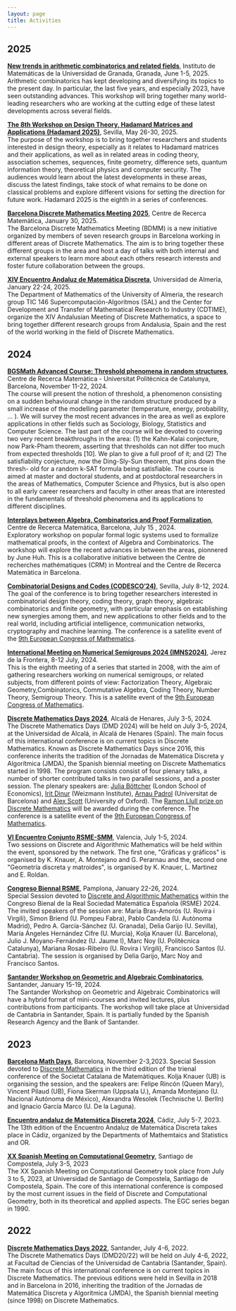 ```yaml
---
layout: page
title: Activities
---
```


## 2025

**[New trends in arithmetic combinatorics and related fields](https://www.birs.ca/events/2025/5-day-workshops/25w5331)**, Instituto de Matemáticas de la Universidad de Granada, Granada, June 1-5, 2025.\
Arithmetic combinatorics has kept developing and diversifying its topics to the present day. In particular, the last five years, and especially 2023, have seen outstanding advances. This workshop will bring together many world-leading researchers who are working at the cutting edge of these latest developments across several fields.

**[The 8th Workshop on Design Theory, Hadamard Matrices and Applications (Hadamard 2025)](https://gestioneventos.us.es/hadamard2025)**, Sevilla, May 26-30, 2025.\
The purpose of the workshop is to bring together researchers and students interested in design theory, especially as it relates to Hadamard matrices and their applications, as well as in related areas in coding theory, association schemes, sequences, finite geometry, difference sets, quantum information theory, theoretical physics and computer security. The audiences would learn about the latest developments in these areas, discuss the latest findings, take stock of what remains to be done on classical problems and explore different visions for setting the direction for future work. Hadamard 2025 is the eighth in a series of conferences.

**[Barcelona Discrete Mathematics Meeting 2025](https://www.crm.cat/barcelona-discrete-mathematics-meeting-2025/)**, Centre de Recerca Matemàtica, January 30, 2025.
\
The Barcelona Discrete Mathematics Meeting (BDMM) is a new initiative organized by members of seven research groups in Barcelona working in different areas of Discrete Mathematics. The aim is to bring together these different groups in the area and host a day of talks with both internal and external speakers to learn more about each others research interests and foster future collaboration between the groups.

**[XIV Encuentro Andaluz de Matemática Discreta](https://www2.ual.es/14camd/)**, Universidad de Almería, January 22-24, 2025.\
The Department of Mathematics of the University of Almeria, the research group TIC 146 Supercomputación-Algoritmos (SAL) and the Center for Development and Transfer of Mathematical Research to Industry (CDTIME), organize the XIV Andalusian Meeting of Discrete Mathematics, a space to bring together different research groups from Andalusia, Spain and the rest of the world working in the field of Discrete Mathematics.

## 2024

**[BGSMath Advanced Course: Threshold phenomena in random structures]()**, Centre de Recerca Matemàtica - Universitat Politècnica de Catalunya, Barcelona, November 11-22, 2024.\
The course will present the notion of threshold, a phenomenon consisting on a sudden behavioural change in the random structure produced by a small increase of the modelling parameter (temperature, energy, probability, ... ). We will survey the most recent advances in the area as well as explore applications in other fields such as Sociology, Biology, Statistics and Computer Science. The last part of the course will be devoted to covering two very recent breakthroughs in the area: (1) the Kahn-Kalai conjecture, now Park-Pham theorem, asserting that thresholds can not differ too much from expected thresholds [10]. We plan to give a full proof of it; and (2) The satisfiability conjecture, now the Ding-Sly-Sun theorem, that pins down the thresh- old for a random k-SAT formula being satisfiable. The course is aimed at master and doctoral students, and at postdoctoral researchers in the areas of Mathematics, Computer Science and Physics, but is also open to all early career researchers and faculty in other areas that are interested in the fundamentals of threshold phenomena and its applications to different disciplines. 

**[Interplays between Algebra, Combinatorics and Proof Formalization](https://www.crm.cat/exploratory-workshop-interplays-between-algebra-combinatorics-and-proof-formalization/)**, Centre de Recerca Matemàtica, Barcelona, July 15 , 2024.\
Exploratory workshop on popular formal logic systems used to formalize mathematical proofs, in the context of Algebra and Combinatorics. The workshop will explore the recent advances in between the areas, pionnered by June Huh. This is a collaborative initiative between the Centre de recherches mathématiques (CRM) in Montreal and the Centre de Recerca Matemàtica in Barcelona.



**[Combinatorial Designs and Codes (CODESCO’24)](https://gestioneventos.us.es/codesco24)**, Sevilla, July 8-12, 2024.\
The goal of the conference is to bring together researchers interested in combinatorial design theory, coding theory, graph theory, algebraic combinatorics and finite geometry, with particular emphasis on establishing new synergies among them, and new applications to other fields and to the real world, including artificial intelligence, communication networks, cryptography and machine learning. The conference is a satellite event of the [9th European Congress of Mathematics](https://www.ecm2024sevilla.com).
 
**[International Meeting on Numerical Semigroups 2024 (IMNS2024)](https://imns2024.uca.es/)**, Jerez de la Frontera, 8-12 July, 2024.\
This is the eighth meeting of a series that started in 2008, with the aim of gathering researchers working on numerical semigroups, or related subjects, from different points of view: Factorization Theory, Algebraic Geometry,Combinatorics, Commutative Algebra, Coding Theory, Number Theory, Semigroup Theory. This is a satellite event of the [9th European Congress of Mathematics](https://www.ecm2024sevilla.com).


**[Discrete Mathematics Days 2024](https://dmd2024.web.uah.es/)**, Alcalá de Henares, July 3-5, 2024.\
The Discrete Mathematics Days (DMD 2024) will be held on July 3-5, 2024, at the Universidad de Alcalá, in Alcalá de Henares (Spain). The main focus of this international conference is on current topics in Discrete Mathematics. Known as Discrete Mathematics Days since 2016, this conference inherits the tradition of the Jornadas de Matemática Discreta y Algorítmica (JMDA), the Spanish biennial meeting on Discrete Mathematics started in 1998. The program consists consist of four plenary talks, a number of shorter contributed talks in two parallel sessions, and a poster session. The plenary speakers are:
[Julia Böttcher](https://www.lse.ac.uk/Mathematics/people/Julia-Boettcher) (London School of Economics), [Irit Dinur](https://www.wisdom.weizmann.ac.il/~dinuri/) (Weizmann Institute), [Arnau Padrol](https://www.ub.edu/comb/arnaupadrol/) (Universitat de Barcelona) and [Alex Scott](https://people.maths.ox.ac.uk/scott/) (University of Oxford). The [Ramon Llull prize on Discrete Mathematics](/ramon-llull) will be awarded during the conference.  The conference is a satellite event of the [9th European Congress of Mathematics](https://www.ecm2024sevilla.com).



**[VI Encuentro Conjunto RSME-SMM](https://rsme-smm-vi.webs.upv.es/)**, Valencia, July 1-5, 2024.\
Two sessions on Discrete and Algorithmic Mathematics will be held within the event, sponsored by the network. The first one, "Gráficas y gráficos" is organised by K. Knauer, A. Montejano and G. Perarnau and the, second one "Geometría discreta y matroides", is organised by K. Knauer, L. Martinez and E. Roldan.

**[Congreso Biennal RSME](https://2024.bienalrsme.com/sesiones-especiales)**, Pamplona, January 22-26, 2024.\
Special Session devoted to [Discrete and Algorithmic Mathematics](/activities-dm/rsme-2024/special-session-dm/index.html) within the Congreso Bienal de la Real Sociedad Matemática Española (RSME) 2024. The invited speakers of the session are: Maria Bras-Amorós (U. Rovira i Virgili), Simon Briend (U. Pompeu Fabra), Pablo Candela (U. Autònoma Madrid), Pedro A. García-Sánchez (U. Granada), Delia Garijo (U. Sevilla), María Ángeles Hernández Cifre (U. Murcia), Kolja Knauer (U. Barcelona), Julio J. Moyano-Fernández (U. Jaume I), Marc Noy (U. Politècnica Catalunya), Mariana Rosas-Ribeiro (U. Rovira i Virgili), Francisco Santos (U. Cantabria). The session is organised by Delia Garijo, Marc Noy and Francisco Santos.

**[Santander Workshop on Geometric and Algebraic Combinatorics](https://gacsantander2024.unican.es/)**, Santander, January 15-19, 2024.\
The Santander Workshop on Geometric and Algebraic Combinatorics will have a hybrid format of mini-courses and invited lectures, plus contributions from participants. The workshop will take place at Universidad de Cantabria in Santander, Spain. It is partially funded by the Spanish Research Agency and the Bank of Santander.


## 2023

**[Barcelona Math Days](https://scm.iec.cat/congres/bmd-2023/)**, Barcelona, November 2-3,2023.
Special Session devoted to [Discrete Mathematics](https://scm.iec.cat/sessions/s3-logica/) in the third edition of the trienal conference of the Societat Catalana de Matemàtiques. Kolja Knauer (UB) is organising the session, and the speakers are: Felipe Rincón (Queen Mary), Vincent Pilaud (UB), Fiona Skerman (Uppsala U.),  Amanda Montejano (U. Nacional Autónoma de México), Alexandra Wesolek (Technische U. BerlIn) and Ignacio García Marco (U. De la Laguna).

**[Encuentro andaluz de Matemática Discreta 2024](https://xiiieamd.uca.es/)**, Cádiz, July 5-7, 2023.\
The 13th edition of the Encuentro Andaluz de Matemática Discreta takes place in Cádiz, organized by the Departments of Mathemtaics and Statistics and OR. 

**[XX Spanish Meeting on Computational Geometry](https://egc23.web.uah.es/)**, Santiago de Compostela,  July 3-5, 2023\
The XX Spanish Meeting on Computational Geometry took place from July 3 to 5, 2023, at Universidad de Santiago de Compostela, Santiago de Compostela, Spain. The core of this international conference is composed by the most current issues in the field of Discrete and Computational Geometry, both in its theoretical and applied aspects. The EGC series began in 1990. 


## 2022

**[Discrete Mathematics Days 2022](https://dmd2022.unican.es/index.html)**, Santander, July 4-6, 2022.\
The Discrete Mathematics Days (DMD20/22) will be held on July 4-6, 2022, at Facultad de Ciencias of the Universidad de Cantabria (Santander, Spain). The main focus of this international conference is on current topics in Discrete Mathematics. The previous editions were held in Sevilla in 2018 and in Barcelona in 2016, inheriting the tradition of the Jornadas de Matemática Discreta y Algorítmica (JMDA), the Spanish biennial meeting (since 1998) on Discrete Mathematics.
